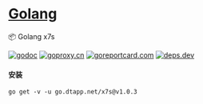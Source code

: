 <h1>
<a href="https://www.dtapp.net/">Golang</a>
</h1>

📦 Golang x7s

[comment]: <> (go)
[![godoc](https://pkg.go.dev/badge/go.dtapp.net/x7s?status.svg)](https://pkg.go.dev/go.dtapp.net/x7s)
[![goproxy.cn](https://goproxy.cn/stats/go.dtapp.net/x7s/badges/download-count.svg)](https://goproxy.cn/stats/go.dtapp.net/x7s)
[![goreportcard.com](https://goreportcard.com/badge/go.dtapp.net/x7s)](https://goreportcard.com/report/go.dtapp.net/x7s)
[![deps.dev](https://img.shields.io/badge/deps-go-red.svg)](https://deps.dev/go/go.dtapp.net%2Fx7s)

#### 安装

```shell
go get -v -u go.dtapp.net/x7s@v1.0.3
```
